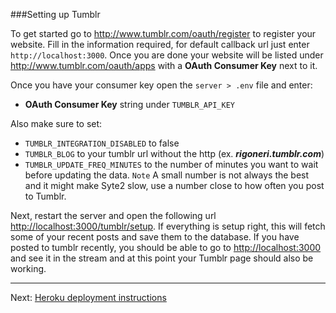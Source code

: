 ###Setting up Tumblr

To get started go to <http://www.tumblr.com/oauth/register> to register your website. Fill in the information required, for default callback url just enter `http://localhost:3000`. Once you are done your website will be listed under <http://www.tumblr.com/oauth/apps> with a **OAuth Consumer Key** next to it.

Once you have your consumer key open the `server > .env` file and enter:

* **OAuth Consumer Key** string under `TUMBLR_API_KEY`

Also make sure to set:

* `TUMBLR_INTEGRATION_DISABLED` to false
* `TUMBLR_BLOG` to your tumblr url without the http (ex. ***rigoneri.tumblr.com***)
* `TUMBLR_UPDATE_FREQ_MINUTES` to the number of minutes you want to wait before updating the data. `Note` A small number is not always the best and it might make Syte2 slow, use a number close to how often you post to Tumblr.

Next, restart the server and open the following url <http://localhost:3000/tumblr/setup>. If everything is setup right, this will fetch some of your recent posts and save them to the database. If you have posted to tumblr recently, you should be able to go to <http://localhost:3000> and see it in the stream and at this point your Tumblr page should also be working.

---

Next: [Heroku deployment instructions](heroku.md)
